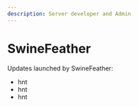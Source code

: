 ```yaml
---
description: Server developer and Admin
---
```


# SwineFeather

Updates launched by SwineFeather:



* hnt
* hnt
* hnt

